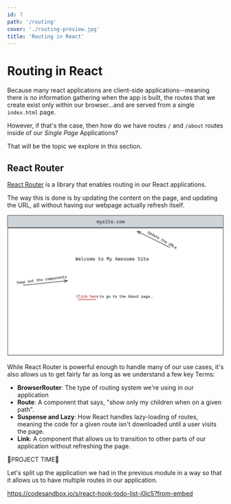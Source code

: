```yaml
---
id: 7
path: '/routing'
cover: './routing-preview.jpg'
title: 'Routing in React'
---
```


# Routing in React

Because many react applications are client-side applications--meaning there is no information gathering when the app is built, the routes that we create exist only within our browser...and are served from a single `index.html` page.

However, if that's the case, then how do we have routes `/` and `/about` routes inside of our _Single Page_ Applications?

That will be the topic we explore in this section.

## React Router

[React Router](https://reacttraining.com/react-router/web/guides/quick-start) is a library that enables routing in our React applications.

The way this is done is by updating the content on the page, and updating the URL, all without having our webpage actually refresh itself.

![routing](./routing-example.png)

While React Router is powerful enough to handle many of our use cases, it's also allows us to get fairly far as long as we understand a few key Terms:

- **BrowserRouter**: The type of routing system we're using in our application
- **Route**: A component that says, "show only my children when on a given path".
- **Suspense and Lazy**: How React handles lazy-loading of routes, meaning the code for a given route isn't downloaded until a user visits the page.
- **Link**: A component that allows us to transition to other parts of our application without refreshing the page.

🚨PROJECT TIME🚨

Let's split up the application we had in the previous module in a way so that it allows us to have multiple routes in our application.

https://codesandbox.io/s/react-hook-todo-list-j0ic5?from-embed
